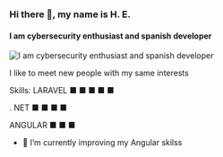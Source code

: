 ### Hi there 👋, my name is H. E.
#### I am cybersecurity enthusiast and spanish developer
![I am cybersecurity enthusiast and spanish developer](https://media.giphy.com/media/du3J3cXyzhj75IOgvA/giphy.gif)

I like to meet new people with my same interests

Skills: 
LARAVEL  ■ ■ ■ ■ ■  

. NET    ■ ■ ■ ■  

ANGULAR  ■ ■ ■

- 🌱 I’m currently improving my Angular skilss




